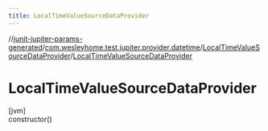 ```yaml
---
title: LocalTimeValueSourceDataProvider
---
```

//[junit-jupiter-params-generated](../../../index.html)/[com.wesleyhome.test.jupiter.provider.datetime](../index.html)/[LocalTimeValueSourceDataProvider](index.html)/[LocalTimeValueSourceDataProvider](-local-time-value-source-data-provider.html)



# LocalTimeValueSourceDataProvider



[jvm]\
constructor()




